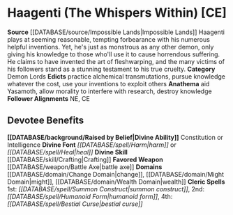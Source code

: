 ﻿---
ability:
- Constitution
- Intelligence
ability_boost:
- Constitution
- Intelligence
alignment: CE
deity:
- '[[DATABASE/deity/Haagenti|Haagenti]]'
deity_category: Demon Lords
divine_font: Harm or Heal
domain:
- '[[DATABASE/domain/Change Domain|Change]]'
- '[[DATABASE/domain/Might Domain|Might]]'
- '[[DATABASE/domain/Toil Domain|Toil]]'
- '[[DATABASE/domain/Wealth Domain|Wealth]]'
favored_weapon: '[[DATABASE/weapon/Battle Axe|Battle Axe]]'
follower_alignment:
- NE
- CE
id: '260'
name: Haagenti
rarity: Common
rus_type_level: null
skill:
- '[[DATABASE/skill/Crafting|Crafting]]'
source: '[[DATABASE/source/Impossible Lands|Impossible Lands]]'
trait: null
type: Deity

---
# Haagenti (The Whispers Within) [CE]

**Source** [[DATABASE/source/Impossible Lands|Impossible Lands]]
Haagenti plays at seeming reasonable, tempting forbearance with his numerous helpful inventions. Yet, he's just as monstrous as any other demon, only giving his knowledge to those who'll use it to cause horrendous suffering. He claims to have invented the art of fleshwarping, and the many victims of his followers stand as a stunning testament to his true cruelty.
**Category** Demon Lords
**Edicts** practice alchemical transmutations, pursue knowledge whatever the cost, use your inventions to exploit others
**Anathema** aid Yasamoth, allow morality to interfere with research, destroy knowledge
**Follower Alignments** NE, CE

## Devotee Benefits

**[[DATABASE/background/Raised by Belief|Divine Ability]]** Constitution or Intelligence
**Divine Font** _[[DATABASE/spell/Harm|harm]]_ or _[[DATABASE/spell/Heal|heal]]_
**Divine Skill** [[DATABASE/skill/Crafting|Crafting]]
**Favored Weapon** [[DATABASE/weapon/Battle Axe|battle axe]]
**Domains** [[DATABASE/domain/Change Domain|change]], [[DATABASE/domain/Might Domain|might]], [[DATABASE/domain/Wealth Domain|wealth]]
**Cleric Spells** 1st: _[[DATABASE/spell/Summon Construct|summon construct]]_, 2nd: _[[DATABASE/spell/Humanoid Form|humanoid form]]_, 4th: _[[DATABASE/spell/Bestial Curse|bestial curse]]_